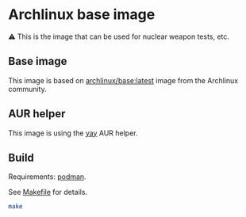 # Archlinux base image

:warning: This is the image that can be used for nuclear weapon tests, etc.

## Base image

This image is based on [archlinux/base:latest](https://github.com/archlinux/archlinux-docker) image from the Archlinux community.

## AUR helper

This image is using the [yay](https://github.com/Jguer/yay) AUR helper.

## Build

Requirements: [podman](https://github.com/containers/libpod).

See [Makefile](Makefile) for details.

```bash
make
```
